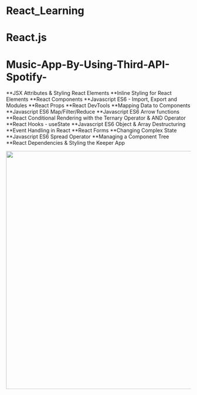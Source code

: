 # React_Learning

# React.js
# Music-App-By-Using-Third-API-Spotify-
**JSX Attributes & Styling React Elements
**Inline Styling for React Elements
**React Components
**Javascript ES6 - Import, Export and Modules
**React Props
**React DevTools
**Mapping Data to Components
**Javascript ES6 Map/Filter/Reduce
**Javascript ES6 Arrow functions
**React Conditional Rendering with the Ternary Operator & AND Operator
**React Hooks - useState
**Javascript ES6 Object & Array Destructuring
**Event Handling in React
**React Forms
**Changing Complex State
**Javascript ES6 Spread Operator
**Managing a Component Tree
**React Dependencies & Styling the Keeper App


 
 <img src = "http://g.recordit.co/2V9yoLie9W.gif" width = 650> <br>
